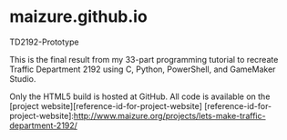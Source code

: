# maizure.github.io
TD2192-Prototype

This is the final result from my 33-part programming tutorial to recreate Traffic Department 2192 using C, Python, PowerShell, and GameMaker Studio.

Only the HTML5 build is hosted at GitHub. All code is available on the [project website][reference-id-for-project-website]
[reference-id-for-project-website]:http://www.maizure.org/projects/lets-make-traffic-department-2192/
